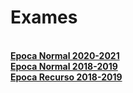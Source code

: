 # Exames
\
**[Epoca Normal 2020-2021 ](https://github.com/eduardo-bento/Exame-2020-2021-P-Epoca-N)**
\
**[Epoca Normal 2018-2019 ](https://github.com/eduardo-bento/Exame-2018-2019-P-Epoca-N)**
\
**[Epoca Recurso 2018-2019 ](https://github.com/eduardo-bento/Exame-2018-2019-P-Epoca-R)**
